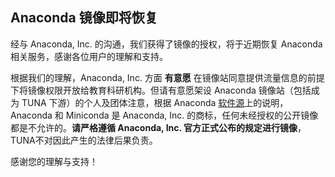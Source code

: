## Anaconda 镜像即将恢复

经与 Anaconda, Inc. 的沟通，我们获得了镜像的授权，将于近期恢复 Anaconda 相关服务，感谢各位用户的理解和支持。

根据我们的理解，Anaconda, Inc. 方面 **有意愿** 在镜像站同意提供流量信息的前提下将镜像权限开放给教育科研机构。但请有意愿架设 Anaconda 镜像站（包括成为 TUNA 下游）的个人及团体注意，根据 Anaconda [软件源](https://repo.continuum.io/pkgs/)上的说明，Anaconda 和 Miniconda 是 Anaconda, Inc. 的商标，任何未经授权的公开镜像都是不允许的。**请严格遵循 Anaconda, Inc. 官方正式公布的规定进行镜像**，TUNA不对因此产生的法律后果负责。

感谢您的理解与支持！
